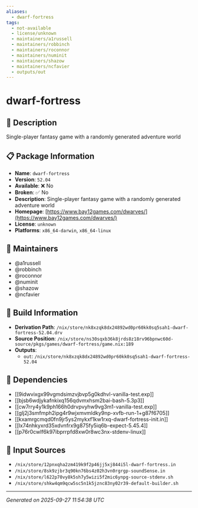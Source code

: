 ```yaml
---
aliases:
  - dwarf-fortress
tags:
  - not-available
  - license/unknown
  - maintainers/a1russell
  - maintainers/robbinch
  - maintainers/roconnor
  - maintainers/numinit
  - maintainers/shazow
  - maintainers/ncfavier
  - outputs/out
---
```


# dwarf-fortress

## 📝 Description

Single-player fantasy game with a randomly generated adventure world

## 📋 Package Information

- **Name**: `dwarf-fortress`
- **Version**: `52.04`
- **Available**: ❌ No
- **Broken**: ✅ No
- **Description**: Single-player fantasy game with a randomly generated adventure world
- **Homepage**: [https://www.bay12games.com/dwarves/](https://www.bay12games.com/dwarves/)
- **License**: `unknown`
- **Platforms**: `x86_64-darwin`, `x86_64-linux`
## 👥 Maintainers

- @a1russell
- @robbinch
- @roconnor
- @numinit
- @shazow
- @ncfavier


## 🔧 Build Information

- **Derivation Path**: `/nix/store/nk8xzqk8dx24892wd0pr60kk0sq5sah1-dwarf-fortress-52.04.drv`
- **Source Position**: `/nix/store/ns30sqxb36k8jrds8z18rv96bpnwc60d-source/pkgs/games/dwarf-fortress/game.nix:189`
- **Outputs**:
  - `out`:  `/nix/store/nk8xzqk8dx24892wd0pr60kk0sq5sah1-dwarf-fortress-52.04`

## 🔗 Dependencies

- [[9idwvixgx99vgmdsimzvjbvp5g0kdhvl-vanilla-test.exp]]
- [[bjsb6wdjykafnkixq156qdvmxhsm2bai-bash-5.3p3]]
- [[cw7rry4y1k9ph166h0drvpvyhw9vg3m1-vanilla-test.exp]]
- [[glj2j3smfmph2ipg4r9wjxmvmldky9np-xvfb-run-1+g87f6705]]
- [[kxamrgcmqd0fn9jr5ys2mykxf1kw1rxq-dwarf-fortress-init.in]]
- [[lx74nhkyxrd35xdvnfrx9g875fy5iq6b-expect-5.45.4]]
- [[p76r0cwlf6k97ibprrpfd8xw0r8wc3nx-stdenv-linux]]

## 📁 Input Sources

- `/nix/store/12pnxqha2zm419k9f2p46jj5xj844i5l-dwarf-fortress.in`
- `/nix/store/8sk9zjbr3q90kn76bs4z02h3vn0rgrgp-soundSense.in`
- `/nix/store/l622p70vy8k5sh7y5wizi5f2mic6ynpg-source-stdenv.sh`
- `/nix/store/shkw4qm9qcw5sc5n1k5jznc83ny02r39-default-builder.sh`

---
*Generated on 2025-09-27 11:54:38 UTC*
